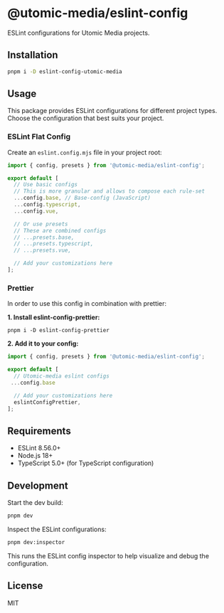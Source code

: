 # @utomic-media/eslint-config

ESLint configurations for Utomic Media projects.

## Installation

```bash
pnpm i -D eslint-config-utomic-media
```

## Usage

This package provides ESLint configurations for different project types. Choose the configuration that best suits your project.

### ESLint Flat Config

Create an `eslint.config.mjs` file in your project root:

```js
import { config, presets } from '@utomic-media/eslint-config';

export default [
  // Use basic configs
  // This is more granular and allows to compose each rule-set
  ...config.base, // Base-config (JavaScript)
  ...config.typescript,
  ...config.vue,

  // Or use presets
  // These are combined configs
  // ...presets.base,
  // ...presets.typescript,
  // ...presets.vue,

  // Add your customizations here
];
```

### Prettier
In order to use this config in combination with prettier:

**1. Install eslint-config-prettier:**

```shell
pnpm i -D eslint-config-prettier
```

**2. Add it to your config:**
```js
import { config, presets } from '@utomic-media/eslint-config';

export default [
  // Utomic-media eslint configs
 ...config.base

  // Add your customizations here
  eslintConfigPrettier,
];
```



## Requirements

- ESLint 8.56.0+
- Node.js 18+
- TypeScript 5.0+ (for TypeScript configuration)

## Development

Start the dev build:
```bash
pnpm dev
```

Inspect the ESLint configurations:

```bash
pnpm dev:inspector
```

This runs the ESLint config inspector to help visualize and debug the configuration.

## License

MIT
